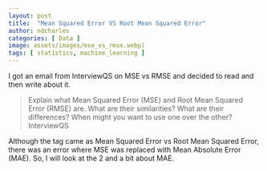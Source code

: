 ```yaml
---
layout: post
title:  "Mean Squared Error VS Root Mean Squared Error"
author: ndcharles
categories: [ Data ]
image: assets/images/mse_vs_rmse.webp)
tags: [ statistics, machine_learning ]
---
```

I got an email from InterviewQS on MSE vs RMSE and decided to read and then write about it.

> Explain what Mean Squared Error (MSE) and Root Mean Squared Error (RMSE) are. What are their similarities? What are their differences? When might you want to use one over the other?
> InterviewQS

Although the tag came as Mean Squared Error vs Root Mean Squared Error, there was an error where MSE was replaced with Mean Absolute Error (MAE). So, I will look at the 2 and a bit about MAE.

